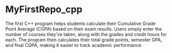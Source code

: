 # MyFirstRepo_cpp
The first C++ program helps students calculate their Cumulative Grade Point Average (CGPA) based on their exam results. 
Users simply enter the number of courses they’ve taken, along with the grades and credit hours for each. 
The program then calculates their total grade points, semester GPA, and final CGPA, making it easier to track academic performance.

